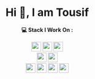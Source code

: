 <h1 align="center">Hi 👋, I am Tousif</h1>


<p  align="center">
 <strong>💻 Stack I Work On :</strong>
  <br>
  <br>
<!-- Programming Language -->
<img src="https://img.shields.io/badge/JavaScript-F7DF1E?style=for-the-badge&logo=javascript&logoColor=black" height="25">
<img src="https://img.shields.io/badge/React-20232A?style=for-the-badge&logo=react&logoColor=61DAFB" height="25">
<img src="https://img.shields.io/badge/Node.js-43853D?style=for-the-badge&logo=node-dot-js&logoColor=white" height="25">
<br>
<img src="https://img.shields.io/badge/Express.js-000000?style=for-the-badge&logo=Supabase&logoColor=white" height="25">
<img src="https://img.shields.io/badge/MongoDB-4EA94B?style=for-the-badge&logo=mongodb&logoColor=white" height="25">
<br>
<img src="https://img.shields.io/badge/HTML5-E34F26?style=for-the-badge&logo=html5&logoColor=white" height="25">
<img src="https://img.shields.io/badge/CSS3-1572B6?style=for-the-badge&logo=css3&logoColor=whitee" height="25">
<img src="https://img.shields.io/badge/Bootstrap-563D7C?style=for-the-badge&logo=bootstrap&logoColor=white" height="25">
<img src="https://img.shields.io/badge/Tailwind_CSS-38B2AC?style=for-the-badge&logo=tailwind-css&logoColor=white" height="25">

</p>
<br>
